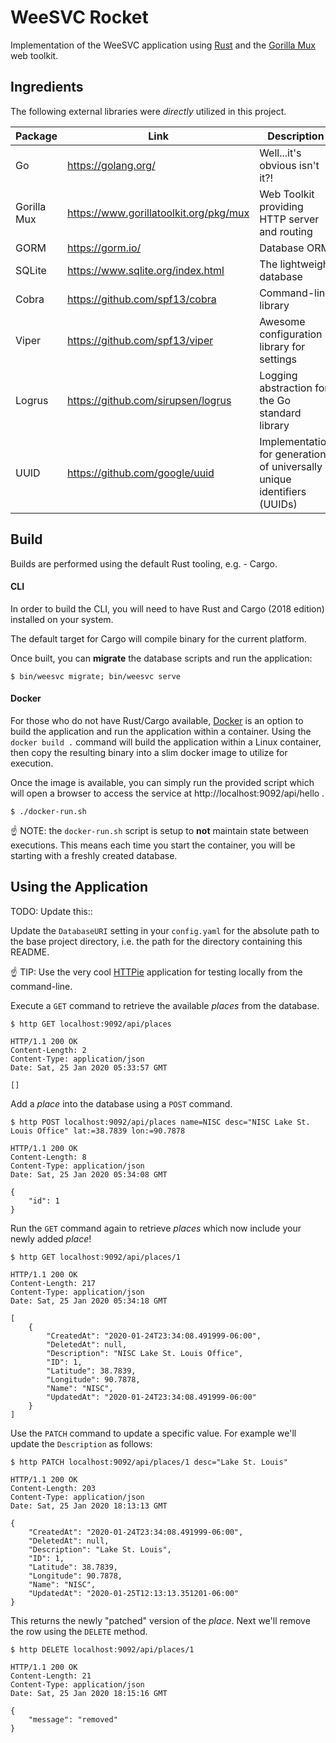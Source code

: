 # WeeSVC Rocket
Implementation of the WeeSVC application using [Rust](https://rust-lang.org/) and the [Gorilla Mux](https://www.gorillatoolkit.org/pkg/mux) 
web toolkit.

## Ingredients
The following external libraries were *directly* utilized in this project.

| Package     | Link                                   | Description                                                             |
| ---         | ---                                    | ---                                                                     |
| Go          | https://golang.org/                    | Well...it's obvious isn't it?!                                          |
| Gorilla Mux | https://www.gorillatoolkit.org/pkg/mux | Web Toolkit providing HTTP server and routing                           |
| GORM        | https://gorm.io/                       | Database ORM                                                            |
| SQLite      | https://www.sqlite.org/index.html      | The lightweight database                                                |
| Cobra       | https://github.com/spf13/cobra         | Command-line library                                                    |
| Viper       | https://github.com/spf13/viper         | Awesome configuration library for settings                              |
| Logrus      | https://github.com/sirupsen/logrus     | Logging abstraction for the Go standard library                         |
| UUID        | https://github.com/google/uuid         | Implementation for generation of universally unique identifiers (UUIDs) |

## Build
Builds are performed using the default Rust tooling, e.g. - Cargo.  

#### CLI
In order to build the CLI, you will need to have Rust and Cargo (2018 edition) installed on your system.

The default target for Cargo will compile binary for the current platform.

Once built, you can **migrate** the database scripts and run the application:
```shell script
$ bin/weesvc migrate; bin/weesvc serve
```
#### Docker
For those who do not have Rust/Cargo available, [Docker](https://hub.docker.com/) is an option to build the application and run 
the application within a container.  Using the `docker build .` command will build the application within a Linux
container, then copy the resulting binary into a slim docker image to utilize for execution.

Once the image is available, you can simply run the provided script which will open a browser to access the service
at http://localhost:9092/api/hello .

```shell script
$ ./docker-run.sh
```
:point_up: NOTE: the `docker-run.sh` script is setup to **not** maintain state between executions.  This means each
time you start the container, you will be starting with a freshly created database.

## Using the Application
TODO: Update this::

Update the `DatabaseURI` setting in your `config.yaml` for the absolute path to the base project directory, 
i.e. the path for the directory containing this README.

:point_up: TIP: Use the very cool [HTTPie](https://httpie.org/) application for testing locally from the command-line.  

Execute a `GET` command to retrieve the available _places_ from the database.
```shell script
$ http GET localhost:9092/api/places

HTTP/1.1 200 OK
Content-Length: 2
Content-Type: application/json
Date: Sat, 25 Jan 2020 05:33:57 GMT

[]
```
Add a _place_ into the database using a `POST` command.
```shell script
$ http POST localhost:9092/api/places name=NISC desc="NISC Lake St. Louis Office" lat:=38.7839 lon:=90.7878

HTTP/1.1 200 OK
Content-Length: 8
Content-Type: application/json
Date: Sat, 25 Jan 2020 05:34:08 GMT

{
    "id": 1
}
```
Run the `GET` command again to retrieve _places_ which now include your newly added _place_!
```shell script
$ http GET localhost:9092/api/places/1

HTTP/1.1 200 OK
Content-Length: 217
Content-Type: application/json
Date: Sat, 25 Jan 2020 05:34:18 GMT

[
    {
        "CreatedAt": "2020-01-24T23:34:08.491999-06:00",
        "DeletedAt": null,
        "Description": "NISC Lake St. Louis Office",
        "ID": 1,
        "Latitude": 38.7839,
        "Longitude": 90.7878,
        "Name": "NISC",
        "UpdatedAt": "2020-01-24T23:34:08.491999-06:00"
    }
]
```
Use the `PATCH` command to update a specific value.  For example we'll update the `Description` as follows:
```shell script
$ http PATCH localhost:9092/api/places/1 desc="Lake St. Louis"

HTTP/1.1 200 OK
Content-Length: 203
Content-Type: application/json
Date: Sat, 25 Jan 2020 18:13:13 GMT

{
    "CreatedAt": "2020-01-24T23:34:08.491999-06:00",
    "DeletedAt": null,
    "Description": "Lake St. Louis",
    "ID": 1,
    "Latitude": 38.7839,
    "Longitude": 90.7878,
    "Name": "NISC",
    "UpdatedAt": "2020-01-25T12:13:13.351201-06:00"
}
```
This returns the newly "patched" version of the _place_.  Next we'll remove the row using the `DELETE` method.
```shell script
$ http DELETE localhost:9092/api/places/1

HTTP/1.1 200 OK
Content-Length: 21
Content-Type: application/json
Date: Sat, 25 Jan 2020 18:15:16 GMT

{
    "message": "removed"
}
```
